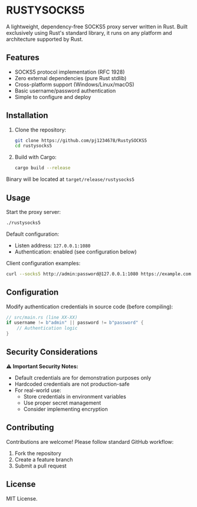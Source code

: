 # RUSTYSOCKS5

A lightweight, dependency-free SOCKS5 proxy server written in Rust. 
Built exclusively using Rust's standard library, it runs on any platform and architecture supported by Rust.

## Features

- SOCKS5 protocol implementation (RFC 1928)
- Zero external dependencies (pure Rust stdlib)
- Cross-platform support (Windows/Linux/macOS)
- Basic username/password authentication
- Simple to configure and deploy

## Installation

1. Clone the repository:
   ```bash
   git clone https://github.com/pj1234678/RustySOCKS5
   cd rustysocks5
   ```

2. Build with Cargo:
   ```bash
   cargo build --release
   ```

Binary will be located at `target/release/rustysocks5`

## Usage

Start the proxy server:
```bash
./rustysocks5
```

Default configuration:
- Listen address: `127.0.0.1:1080`
- Authentication: enabled (see configuration below)

Client configuration examples:
```bash
curl --socks5 http://admin:password@127.0.0.1:1080 https://example.com
```


## Configuration

Modify authentication credentials in source code (before compiling):
```rust
// src/main.rs (line XX-XX)
if username != b"admin" || password != b"password" {
    // Authentication logic
}
```

## Security Considerations

⚠️ **Important Security Notes:**
- Default credentials are for demonstration purposes only
- Hardcoded credentials are not production-safe
- For real-world use:
  - Store credentials in environment variables
  - Use proper secret management
  - Consider implementing encryption

## Contributing

Contributions are welcome! Please follow standard GitHub workflow:
1. Fork the repository
2. Create a feature branch
3. Submit a pull request

## License

MIT License.
